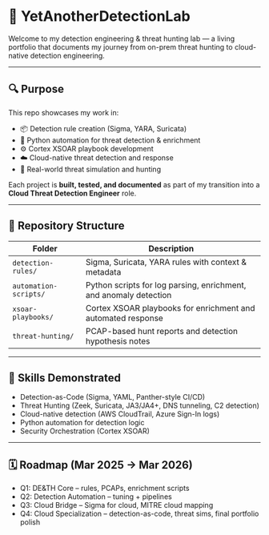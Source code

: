 # 🧪 YetAnotherDetectionLab

Welcome to my detection engineering & threat hunting lab — a living portfolio that documents my journey from on-prem threat hunting to cloud-native detection engineering.

---

## 🔍 Purpose

This repo showcases my work in:

- 📦 Detection rule creation (Sigma, YARA, Suricata)
- 🐍 Python automation for threat detection & enrichment
- ⚙️ Cortex XSOAR playbook development
- ☁️ Cloud-native threat detection and response
- 🧪 Real-world threat simulation and hunting

Each project is **built, tested, and documented** as part of my transition into a **Cloud Threat Detection Engineer** role.

---

## 📁 Repository Structure

| Folder               | Description                                                       |
|----------------------|-------------------------------------------------------------------|
| `detection-rules/`   | Sigma, Suricata, YARA rules with context & metadata               |
| `automation-scripts/`| Python scripts for log parsing, enrichment, and anomaly detection |
| `xsoar-playbooks/`   | Cortex XSOAR playbooks for enrichment and automated response      |
| `threat-hunting/`    | PCAP-based hunt reports and detection hypothesis notes            |

---

## 🧠 Skills Demonstrated

- Detection-as-Code (Sigma, YAML, Panther-style CI/CD)
- Threat Hunting (Zeek, Suricata, JA3/JA4+, DNS tunneling, C2 detection)
- Cloud-native detection (AWS CloudTrail, Azure Sign-In logs)
- Python automation for detection logic
- Security Orchestration (Cortex XSOAR)

---

## 🗓️ Roadmap (Mar 2025 → Mar 2026)

- Q1: DE&TH Core – rules, PCAPs, enrichment scripts
- Q2: Detection Automation – tuning + pipelines
- Q3: Cloud Bridge – Sigma for cloud, MITRE cloud mapping
- Q4: Cloud Specialization – detection-as-code, threat sims, final portfolio polish
